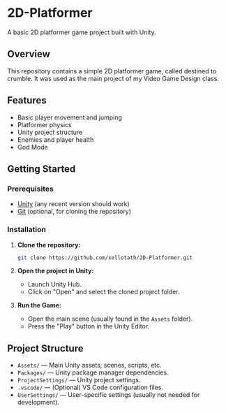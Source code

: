 # 2D-Platformer

A basic 2D platformer game project built with Unity.

## Overview

This repository contains a simple 2D platformer game, called destined to crumble. It was used as the main project of my Video Game Design class.

## Features

- Basic player movement and jumping
- Platformer physics
- Unity project structure
- Enemies and player health
- God Mode

## Getting Started

### Prerequisites

- [Unity](https://unity.com/) (any recent version should work)
- [Git](https://git-scm.com/) (optional, for cloning the repository)

### Installation

1. **Clone the repository:**

   ```bash
   git clone https://github.com/xellotath/2D-Platformer.git
   ```

2. **Open the project in Unity:**

   - Launch Unity Hub.
   - Click on "Open" and select the cloned project folder.

3. **Run the Game:**
   - Open the main scene (usually found in the `Assets` folder).
   - Press the "Play" button in the Unity Editor.

## Project Structure

- `Assets/` — Main Unity assets, scenes, scripts, etc.
- `Packages/` — Unity package manager dependencies.
- `ProjectSettings/` — Unity project settings.
- `.vscode/` — (Optional) VS Code configuration files.
- `UserSettings/` — User-specific settings (usually not needed for development).
